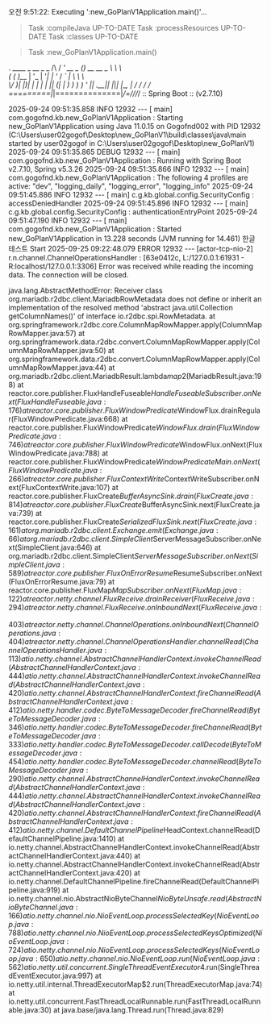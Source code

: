 오전 9:51:22: Executing ':new_GoPlanV1Application.main()'...

> Task :compileJava UP-TO-DATE
> Task :processResources UP-TO-DATE
> Task :classes UP-TO-DATE

> Task :new_GoPlanV1Application.main()

  .   ____          _            __ _ _
 /\\ / ___'_ __ _ _(_)_ __  __ _ \ \ \ \
( ( )\___ | '_ | '_| | '_ \/ _` | \ \ \ \
 \\/  ___)| |_)| | | | | || (_| |  ) ) ) )
  '  |____| .__|_| |_|_| |_\__, | / / / /
 =========|_|==============|___/=/_/_/_/
 :: Spring Boot ::               (v2.7.10)

2025-09-24 09:51:35.858  INFO 12932 --- [           main] com.gogofnd.kb.new_GoPlanV1Application   : Starting new_GoPlanV1Application using Java 11.0.15 on Gogofnd002 with PID 12932 (C:\Users\user02gogof\Desktop\new_GoPlanV1\build\classes\java\main started by user02gogof in C:\Users\user02gogof\Desktop\new_GoPlanV1)
2025-09-24 09:51:35.865 DEBUG 12932 --- [           main] com.gogofnd.kb.new_GoPlanV1Application   : Running with Spring Boot v2.7.10, Spring v5.3.26
2025-09-24 09:51:35.866  INFO 12932 --- [           main] com.gogofnd.kb.new_GoPlanV1Application   : The following 4 profiles are active: "dev", "logging_daily", "logging_error", "logging_info"
2025-09-24 09:51:45.886  INFO 12932 --- [           main] c.g.kb.global.config.SecurityConfig      : accessDeniedHandler
2025-09-24 09:51:45.896  INFO 12932 --- [           main] c.g.kb.global.config.SecurityConfig      : authenticationEntryPoint
2025-09-24 09:51:47.190  INFO 12932 --- [           main] com.gogofnd.kb.new_GoPlanV1Application   : Started new_GoPlanV1Application in 13.228 seconds (JVM running for 14.461)
한글 테스트 Start
2025-09-25 09:22:48.079 ERROR 12932 --- [actor-tcp-nio-2] r.n.channel.ChannelOperationsHandler     : [63e0412c, L:/127.0.0.1:61931 - R:localhost/127.0.0.1:3306] Error was received while reading the incoming data. The connection will be closed.

java.lang.AbstractMethodError: Receiver class org.mariadb.r2dbc.client.MariadbRowMetadata does not define or inherit an implementation of the resolved method 'abstract java.util.Collection getColumnNames()' of interface io.r2dbc.spi.RowMetadata.
	at org.springframework.r2dbc.core.ColumnMapRowMapper.apply(ColumnMapRowMapper.java:57)
	at org.springframework.data.r2dbc.convert.ColumnMapRowMapper.apply(ColumnMapRowMapper.java:50)
	at org.springframework.data.r2dbc.convert.ColumnMapRowMapper.apply(ColumnMapRowMapper.java:44)
	at org.mariadb.r2dbc.client.MariadbResult.lambda$map$2(MariadbResult.java:198)
	at reactor.core.publisher.FluxHandleFuseable$HandleFuseableSubscriber.onNext(FluxHandleFuseable.java:176)
	at reactor.core.publisher.FluxWindowPredicate$WindowFlux.drainRegular(FluxWindowPredicate.java:668)
	at reactor.core.publisher.FluxWindowPredicate$WindowFlux.drain(FluxWindowPredicate.java:746)
	at reactor.core.publisher.FluxWindowPredicate$WindowFlux.onNext(FluxWindowPredicate.java:788)
	at reactor.core.publisher.FluxWindowPredicate$WindowPredicateMain.onNext(FluxWindowPredicate.java:266)
	at reactor.core.publisher.FluxContextWrite$ContextWriteSubscriber.onNext(FluxContextWrite.java:107)
	at reactor.core.publisher.FluxCreate$BufferAsyncSink.drain(FluxCreate.java:814)
	at reactor.core.publisher.FluxCreate$BufferAsyncSink.next(FluxCreate.java:739)
	at reactor.core.publisher.FluxCreate$SerializedFluxSink.next(FluxCreate.java:161)
	at org.mariadb.r2dbc.client.Exchange.emit(Exchange.java:66)
	at org.mariadb.r2dbc.client.SimpleClient$ServerMessageSubscriber.onNext(SimpleClient.java:646)
	at org.mariadb.r2dbc.client.SimpleClient$ServerMessageSubscriber.onNext(SimpleClient.java:589)
	at reactor.core.publisher.FluxOnErrorResume$ResumeSubscriber.onNext(FluxOnErrorResume.java:79)
	at reactor.core.publisher.FluxMap$MapSubscriber.onNext(FluxMap.java:122)
	at reactor.netty.channel.FluxReceive.drainReceiver(FluxReceive.java:294)
	at reactor.netty.channel.FluxReceive.onInboundNext(FluxReceive.java:403)
	at reactor.netty.channel.ChannelOperations.onInboundNext(ChannelOperations.java:404)
	at reactor.netty.channel.ChannelOperationsHandler.channelRead(ChannelOperationsHandler.java:113)
	at io.netty.channel.AbstractChannelHandlerContext.invokeChannelRead(AbstractChannelHandlerContext.java:444)
	at io.netty.channel.AbstractChannelHandlerContext.invokeChannelRead(AbstractChannelHandlerContext.java:420)
	at io.netty.channel.AbstractChannelHandlerContext.fireChannelRead(AbstractChannelHandlerContext.java:412)
	at io.netty.handler.codec.ByteToMessageDecoder.fireChannelRead(ByteToMessageDecoder.java:346)
	at io.netty.handler.codec.ByteToMessageDecoder.fireChannelRead(ByteToMessageDecoder.java:333)
	at io.netty.handler.codec.ByteToMessageDecoder.callDecode(ByteToMessageDecoder.java:454)
	at io.netty.handler.codec.ByteToMessageDecoder.channelRead(ByteToMessageDecoder.java:290)
	at io.netty.channel.AbstractChannelHandlerContext.invokeChannelRead(AbstractChannelHandlerContext.java:444)
	at io.netty.channel.AbstractChannelHandlerContext.invokeChannelRead(AbstractChannelHandlerContext.java:420)
	at io.netty.channel.AbstractChannelHandlerContext.fireChannelRead(AbstractChannelHandlerContext.java:412)
	at io.netty.channel.DefaultChannelPipeline$HeadContext.channelRead(DefaultChannelPipeline.java:1410)
	at io.netty.channel.AbstractChannelHandlerContext.invokeChannelRead(AbstractChannelHandlerContext.java:440)
	at io.netty.channel.AbstractChannelHandlerContext.invokeChannelRead(AbstractChannelHandlerContext.java:420)
	at io.netty.channel.DefaultChannelPipeline.fireChannelRead(DefaultChannelPipeline.java:919)
	at io.netty.channel.nio.AbstractNioByteChannel$NioByteUnsafe.read(AbstractNioByteChannel.java:166)
	at io.netty.channel.nio.NioEventLoop.processSelectedKey(NioEventLoop.java:788)
	at io.netty.channel.nio.NioEventLoop.processSelectedKeysOptimized(NioEventLoop.java:724)
	at io.netty.channel.nio.NioEventLoop.processSelectedKeys(NioEventLoop.java:650)
	at io.netty.channel.nio.NioEventLoop.run(NioEventLoop.java:562)
	at io.netty.util.concurrent.SingleThreadEventExecutor$4.run(SingleThreadEventExecutor.java:997)
	at io.netty.util.internal.ThreadExecutorMap$2.run(ThreadExecutorMap.java:74)
	at io.netty.util.concurrent.FastThreadLocalRunnable.run(FastThreadLocalRunnable.java:30)
	at java.base/java.lang.Thread.run(Thread.java:829)

